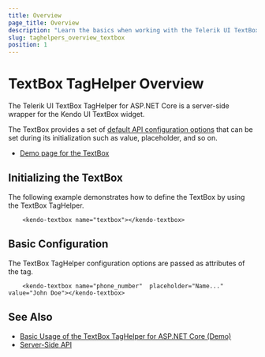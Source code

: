 ```yaml
---
title: Overview
page_title: Overview
description: "Learn the basics when working with the Telerik UI TextBox TagHelper for ASP.NET Core (MVC 6 or ASP.NET Core MVC)."
slug: taghelpers_overview_textbox
position: 1
---
```


# TextBox TagHelper Overview

The Telerik UI TextBox TagHelper for ASP.NET Core is a server-side wrapper for the Kendo UI TextBox widget.

The TextBox provides a set of [default API configuration options](/api/textbox) that can be set during its initialization such as value, placeholder, and so on.

* [Demo page for the TextBox](https://demos.telerik.com/aspnet-core/textbox/tag-helper)

## Initializing the TextBox

The following example demonstrates how to define the TextBox by using the TextBox TagHelper.

```
    <kendo-textbox name="textbox"></kendo-textbox>
```

## Basic Configuration

The TextBox TagHelper configuration options are passed as attributes of the tag.

```
    <kendo-textbox name="phone_number"  placeholder="Name..." value="John Doe"></kendo-textbox>
```

## See Also

* [Basic Usage of the TextBox TagHelper for ASP.NET Core (Demo)](https://demos.telerik.com/aspnet-core/textbox/tag-helper)
* [Server-Side API](/api/textbox)
